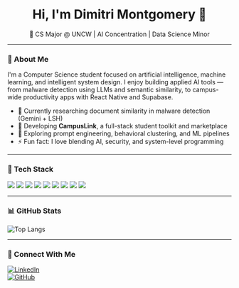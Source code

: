 <h1 align="center">Hi, I'm Dimitri Montgomery 👋</h1>
<p align="center">
  🧠 CS Major @ UNCW | AI Concentration | Data Science Minor  
</p>

---

### 🧬 About Me

I'm a Computer Science student focused on artificial intelligence, machine learning, and intelligent system design. I enjoy building applied AI tools — from malware detection using LLMs and semantic similarity, to campus-wide productivity apps with React Native and Supabase.

- 🔭 Currently researching document similarity in malware detection (Gemini + LSH)
- 🌱 Developing **CampusLink**, a full-stack student toolkit and marketplace
- 🧠 Exploring prompt engineering, behavioral clustering, and ML pipelines
- ⚡ Fun fact: I love blending AI, security, and system-level programming

---

### 🧰 Tech Stack

<img src="https://img.shields.io/badge/-Python-05122A?style=flat&logo=python" />
<img src="https://img.shields.io/badge/-Java-05122A?style=flat&logo=java" />
<img src="https://img.shields.io/badge/-JavaScript-05122A?style=flat&logo=javascript" />
<img src="https://img.shields.io/badge/-React_Native-05122A?style=flat&logo=react" />
<img src="https://img.shields.io/badge/-Supabase-05122A?style=flat&logo=supabase" />
<img src="https://img.shields.io/badge/-Git-05122A?style=flat&logo=git" />
<img src="https://img.shields.io/badge/-Linux-05122A?style=flat&logo=linux" />
<img src="https://img.shields.io/badge/-Gemini_API-05122A?style=flat&logo=google" />
<img src="https://img.shields.io/badge/-Jupyter-05122A?style=flat&logo=jupyter" />

---

### 📊 GitHub Stats

![Top Langs](https://github-readme-stats.vercel.app/api/top-langs/?username=dimitrimont&layout=compact&theme=radical)

---

### 🔗 Connect With Me

[![LinkedIn](https://img.shields.io/badge/-LinkedIn-05122A?style=flat&logo=linkedin)](https://www.linkedin.com/in/dimitri-montgomery)  
[![GitHub](https://img.shields.io/badge/-GitHub-05122A?style=flat&logo=github)](https://github.com/dimitrimont)
